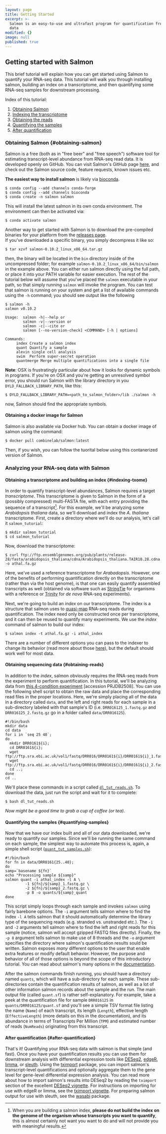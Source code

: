 ```yaml
---
layout: page
title: Getting Started
excerpt: >-
  Salmon is an easy-to-use and ultrafast program for quantification from RNA-seq
  data
modified: {}
image: null
published: true
---
```


## Getting started with Salmon

This brief tutorial will explain how you can get started using Salmon to quantify your RNA-seq data.  This tutorial will walk you through installing salmon, building an index on a transcriptome, and then quantifying some RNA-seq samples for downstream processing.

Index of this tutorial:

1. [Obtaining Salmon](#obtaining-salmon)
2. [Indexing the transcriptome](#indexing-txome)
3. [Obtaining the reads](#obtaining-reads)
4. [Quantifying the samples](#quantifying-samples)
5. [After quantification](#after-quantification)

### Obtaining Salmon {#obtaining-salmon}

Salmon is a free (both as in "free beer" and "free speech") software tool for estimating transcript-level abundance from RNA-seq read data.  It is developed openly on GitHub.  You can visit Salmon's GitHub page [here](https://github.com/COMBINE-lab/salmon), and check out the Salmon source code, feature requests, known issues etc.  


**The easiest way to install salmon** is likely via [bioconda](https://anaconda.org/bioconda/salmon).

```
$ conda config --add channels conda-forge
$ conda config --add channels bioconda
$ conda create -n salmon salmon
```
This will install the latest salmon in its own conda environment.  The environment can then be activated via:

```
$ conda activate salmon
```

Another way to get started with Salmon is to download the pre-compiled binaries for your platform from the [releases page](https://github.com/COMBINE-lab/salmon/releases).  
If you've downloaded a specific binary, you simply decompress it like so:

```
$ tar xzvf salmon-0.10.2_linux_x86_64.tar.gz
```

then, the binary will be located in the `bin` directory inside of the uncompressed folder; for example `salmon-0.10.2_linux_x86_64/bin/salmon` in the example above.  You can either run salmon directly using the full path, or place it into your PATH variable for easier execution.  The rest of the tutorial below will assume that you've placed the `salmon` executable in your path, so that simply running `salmon` will invoke the program.  You can test that salmon is running on your system and get a list of available commands using the `-h` command; you should see output like the following

```
$ salmon -h
salmon v0.10.2

Usage:  salmon -h|--help or
        salmon -v|--version or
        salmon -c|--cite or
        salmon [--no-version-check] <COMMAND> [-h | options]

Commands:
     index Create a salmon index
     quant Quantify a sample
     alevin single cell analysis
     swim  Perform super-secret operation
     quantmerge Merge multiple quantifications into a single file
```

**Note**: OSX is frustratingly particular about how it looks for dynamic symbols in programs. If you're on OSX and you're getting an unresolved symbol error, you should run Salmon with the library directory in you `DYLD_FALLBACK_LIBRARY_PATH`, like this:

```
$ DYLD_FALLBACK_LIBRARY_PATH=<path_to_salmon_folder>/lib ./salmon -h
```

now, Salmon should find the appropriate symbols.

#### Obtaining a docker image for Salmon

Salmon is also available via Docker hub.  You can obtain a docker image of salmon using the command:

```
$ docker pull combinelab/salmon:latest
```

Then, if you wish, you can follow the tuorital below using this contanerized version of Salmon.

### Analyzing your RNA-seq data with Salmon

#### Obtaining a transcriptome and building an index {#indexing-txome}

In order to quantify transcript-level abundances, Salmon requires a target *transcriptome*.  This transcriptome is given to Salmon in the form of a (possibly compressed) multi-FASTA file, with each entry providing the sequence of a transcript[^1].  For this example, we'll be analyzing some *Arabidopsis thaliana* data, so we'll download and index the *A. thaliana* transcriptome.  First, create a directory where we'll do our analysis, let's call it `salmon_tutorial`:

```
$ mkdir salmon_tutorial
$ cd salmon_tutorial
```

Now, download the transcriptome:

```
$ curl ftp://ftp.ensemblgenomes.org/pub/plants/release-28/fasta/arabidopsis_thaliana/cdna/Arabidopsis_thaliana.TAIR10.28.cdna.all.fa.gz -o athal.fa.gz
```

Here, we've used a reference transcriptome for *Arabadopsis*.  However, one of the benefits of performing quantification directly on the transcriptome (rather than via the host genome), is that one can easily quantify assembled transcripts as well (obtained via software such as [StringTie](https://ccb.jhu.edu/software/stringtie/) for organisms with a reference or [Trinity](https://github.com/trinityrnaseq/trinityrnaseq/wiki) for *de novo* RNA-seq experiments).

Next, we're going to build an *index* on our transcriptome.  The index is a structure that salmon uses to [quasi-map](http://bioinformatics.oxfordjournals.org/content/32/12/i192.abstract) RNA-seq reads during quantification.  The index need only be constructed once per transcriptome, and it can then be reused to quantify many experiments.  We use the *index* command of salmon to build our index:

```
$ salmon index -t athal.fa.gz -i athal_index
```

There are a number of different options you can pass to the indexer to change its behavior (read more about those [here](http://salmon.readthedocs.io/en/latest/)), but the default should work well for most data.

#### Obtaining sequencing data {#obtaining-reads}

In addition to the *index*, salmon obviously requires the RNA-seq reads from the experiment to perform quantification.  In this tutorial, we'll be analyzing data from [this 4-condition experiment](https://www.ebi.ac.uk/ena/data/view/DRP001761) [accession PRJDB2508].  You can use the following shell script to obtain the raw data and place the corresponding read files in the proper locations.  Here, we're simply placing all of the data in a directory called `data`, and the left and right reads for each sample in a sub-directory labeled with that sample's ID (i.e. `DRR016125_1.fastq.gz` and `DRR016125_2.fastq.gz` go in a folder called `data/DRR016125`).

```
#!/bin/bash
mkdir data
cd data
for i in `seq 25 40`; 
do 
  mkdir DRR0161${i}; 
  cd DRR0161${i}; 
  wget ftp://ftp.sra.ebi.ac.uk/vol1/fastq/DRR016/DRR0161${i}/DRR0161${i}_1.fastq.gz; 
  wget ftp://ftp.sra.ebi.ac.uk/vol1/fastq/DRR016/DRR0161${i}/DRR0161${i}_2.fastq.gz; 
  cd ..; 
done
cd .. 
```

We'll place these commands in a script called [`dl_tut_reads.sh`](https://raw.githubusercontent.com/COMBINE-lab/salmon/gh-pages/assets/dl_tut_reads.sh).  To download the data, just run the script and wait for it to complete:

```
$ bash dl_tut_reads.sh
```

*Now might be a good time to grab a cup of coffee (or tea)*.

#### Quantifying the samples {#quantifying-samples}

Now that we have our index built and all of our data downloaded, we're ready to quantify our samples.  Since we'll be running the same command on each sample, the simplest way to automate this process is, again, a simple shell script ([`quant_tut_samples.sh`](https://raw.githubusercontent.com/COMBINE-lab/salmon/gh-pages/assets/quant_tut_samples.sh)):

```
#!/bin/bash
for fn in data/DRR0161{25..40};
do
samp=`basename ${fn}`
echo "Processing sample ${samp}"
salmon quant -i athal_index -l A \
         -1 ${fn}/${samp}_1.fastq.gz \
         -2 ${fn}/${samp}_2.fastq.gz \
         -p 8 -o quants/${samp}_quant
done 
```

This script simply loops through each sample and invokes `salmon` using fairly barebone options.  The `-i` argument tells salmon where to find the index `-l A` tells salmon that it should automatically determine the library type of the sequencing reads (e.g. stranded vs. unstranded etc.).  The `-1` and `-2` arguments tell salmon where to find the left and right reads for this sample (notice, salmon will accept gzipped FASTQ files directly).  Finally, the `-p 8` argument tells salmon to make use of 8 threads and the `-o` argument specifies the directory where salmon's quantification results sould be written.  Salmon exposes *many* different options to the user that enable extra features or modify default behavior.  However, the purpose and behavior of all of those options is beyond the scope of this introductory tutorial.  You can read about salmon's many  options in the [documentation](http://salmon.readthedocs.io/en/latest/).

After the salmon commands finish running, you should have a directory named `quants`, which will have a sub-directory for each sample.  These sub-directories contain the quantification results of salmon, as well as a lot of other information salmon records about the sample and the run.  The main output file (called `quant.sf`) is rather self-explanatory.  For example, take a peek at the quantification file for sample `DRR016125` in `quants/DRR016125/quant.sf` and you'll see a simple TSV format file listing the name (`Name`) of each transcript, its length (`Length`), effective length (`EffectiveLength`) (more details on this in the documentation), and its abundance in terms of Transcripts Per Million (`TPM`) and estimated number of reads (`NumReads`) originating from this transcript.

#### After quantification {#after-quantification}

That's it!  Quantifying your RNA-seq data with salmon is that simple (and fast).
Once you have your quantification results you can use them for downstream analysis with differential expression tools like 
[DESeq2](https://bioconductor.org/packages/DESeq2),
[edgeR](https://bioconductor.org/packages/edgeR),
[limma](https://bioconductor.org/packages/limma), or
[sleuth](http://pachterlab.github.io/sleuth/).
Using the [tximport](http://bioconductor.org/packages/tximport) package, 
you can import salmon's transcript-level quantifications 
and optionally aggregate them to the gene level for gene-level differential expression analysis.
You can read more about how to import salmon's results into DESeq2 by reading the `tximport` section
of the excellent [DESeq2 vignette](https://bioconductor.org/packages/DESeq2).
For instructions on importing for use with edgeR or limma, see the 
[tximport vignette](http://bioconductor.org/packages/tximport).
For preparing salmon output for use with sleuth, 
see the [wasabi](https://github.com/COMBINE-lab/wasabi) package.

[^1]:
	When you are building a salmon index, **please do not build the index on the genome of the organism whose transcripts you want to quantify**, this is almost certainly not want you want to do and will not provide you with meaningful results.
